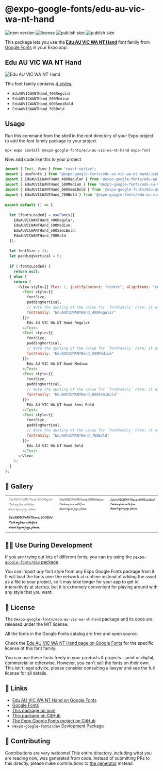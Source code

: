 # @expo-google-fonts/edu-au-vic-wa-nt-hand

![npm version](https://flat.badgen.net/npm/v/@expo-google-fonts/edu-au-vic-wa-nt-hand)
![license](https://flat.badgen.net/github/license/expo/google-fonts)
![publish size](https://flat.badgen.net/packagephobia/install/@expo-google-fonts/edu-au-vic-wa-nt-hand)
![publish size](https://flat.badgen.net/packagephobia/publish/@expo-google-fonts/edu-au-vic-wa-nt-hand)

This package lets you use the [**Edu AU VIC WA NT Hand**](https://fonts.google.com/specimen/Edu+AU+VIC+WA+NT+Hand) font family from [Google Fonts](https://fonts.google.com/) in your Expo app.

## Edu AU VIC WA NT Hand

![Edu AU VIC WA NT Hand](./font-family.png)

This font family contains [4 styles](#-gallery).

- `EduAUVICWANTHand_400Regular`
- `EduAUVICWANTHand_500Medium`
- `EduAUVICWANTHand_600SemiBold`
- `EduAUVICWANTHand_700Bold`

## Usage

Run this command from the shell in the root directory of your Expo project to add the font family package to your project

```sh
npx expo install @expo-google-fonts/edu-au-vic-wa-nt-hand expo-font
```

Now add code like this to your project

```js
import { Text, View } from "react-native";
import { useFonts } from '@expo-google-fonts/edu-au-vic-wa-nt-hand/useFonts';
import { EduAUVICWANTHand_400Regular } from '@expo-google-fonts/edu-au-vic-wa-nt-hand/400Regular';
import { EduAUVICWANTHand_500Medium } from '@expo-google-fonts/edu-au-vic-wa-nt-hand/500Medium';
import { EduAUVICWANTHand_600SemiBold } from '@expo-google-fonts/edu-au-vic-wa-nt-hand/600SemiBold';
import { EduAUVICWANTHand_700Bold } from '@expo-google-fonts/edu-au-vic-wa-nt-hand/700Bold';

export default () => {

  let [fontsLoaded] = useFonts({
    EduAUVICWANTHand_400Regular, 
    EduAUVICWANTHand_500Medium, 
    EduAUVICWANTHand_600SemiBold, 
    EduAUVICWANTHand_700Bold
  });

  let fontSize = 24;
  let paddingVertical = 6;

  if (!fontsLoaded) {
    return null;
  } else {
    return (
      <View style={{ flex: 1, justifyContent: "center", alignItems: "center" }}>
        <Text style={{
          fontSize,
          paddingVertical,
          // Note the quoting of the value for `fontFamily` here; it expects a string!
          fontFamily: "EduAUVICWANTHand_400Regular"
        }}>
          Edu AU VIC WA NT Hand Regular
        </Text>
        <Text style={{
          fontSize,
          paddingVertical,
          // Note the quoting of the value for `fontFamily` here; it expects a string!
          fontFamily: "EduAUVICWANTHand_500Medium"
        }}>
          Edu AU VIC WA NT Hand Medium
        </Text>
        <Text style={{
          fontSize,
          paddingVertical,
          // Note the quoting of the value for `fontFamily` here; it expects a string!
          fontFamily: "EduAUVICWANTHand_600SemiBold"
        }}>
          Edu AU VIC WA NT Hand Semi Bold
        </Text>
        <Text style={{
          fontSize,
          paddingVertical,
          // Note the quoting of the value for `fontFamily` here; it expects a string!
          fontFamily: "EduAUVICWANTHand_700Bold"
        }}>
          Edu AU VIC WA NT Hand Bold
        </Text>
      </View>
    );
  }
};
```

## 🔡 Gallery


||||
|-|-|-|
|![EduAUVICWANTHand_400Regular](./400Regular/EduAUVICWANTHand_400Regular.ttf.png)|![EduAUVICWANTHand_500Medium](./500Medium/EduAUVICWANTHand_500Medium.ttf.png)|![EduAUVICWANTHand_600SemiBold](./600SemiBold/EduAUVICWANTHand_600SemiBold.ttf.png)||
|![EduAUVICWANTHand_700Bold](./700Bold/EduAUVICWANTHand_700Bold.ttf.png)||||


## 👩‍💻 Use During Development

If you are trying out lots of different fonts, you can try using the [`@expo-google-fonts/dev` package](https://github.com/expo/google-fonts/tree/master/font-packages/dev#readme).

You can import _any_ font style from any Expo Google Fonts package from it. It will load the fonts over the network at runtime instead of adding the asset as a file to your project, so it may take longer for your app to get to interactivity at startup, but it is extremely convenient for playing around with any style that you want.


## 📖 License

The `@expo-google-fonts/edu-au-vic-wa-nt-hand` package and its code are released under the MIT license.

All the fonts in the Google Fonts catalog are free and open source.

Check the [Edu AU VIC WA NT Hand page on Google Fonts](https://fonts.google.com/specimen/Edu+AU+VIC+WA+NT+Hand) for the specific license of this font family.

You can use these fonts freely in your products & projects - print or digital, commercial or otherwise. However, you can't sell the fonts on their own. This isn't legal advice, please consider consulting a lawyer and see the full license for all details.

## 🔗 Links

- [Edu AU VIC WA NT Hand on Google Fonts](https://fonts.google.com/specimen/Edu+AU+VIC+WA+NT+Hand)
- [Google Fonts](https://fonts.google.com/)
- [This package on npm](https://www.npmjs.com/package/@expo-google-fonts/edu-au-vic-wa-nt-hand)
- [This package on GitHub](https://github.com/expo/google-fonts/tree/master/font-packages/edu-au-vic-wa-nt-hand)
- [The Expo Google Fonts project on GitHub](https://github.com/expo/google-fonts)
- [`@expo-google-fonts/dev` Devlopment Package](https://github.com/expo/google-fonts/tree/master/font-packages/dev)

## 🤝 Contributing

Contributions are very welcome! This entire directory, including what you are reading now, was generated from code. Instead of submitting PRs to this directly, please make contributions to [the generator](https://github.com/expo/google-fonts/tree/master/packages/generator) instead.

